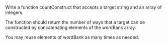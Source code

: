 Write a function countConstruct that accepts a target string and an array of integers.

The function should return the number of ways that a target can be constructed by concatenating elements of the wordBank array.

You may reuse elements of wordBank as many times as needed.